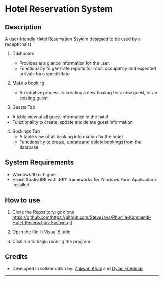 # Hotel Reservation System

## Description
A user-friendly Hotel Reservation Ssytem designed to be used by a receptionsist

1. Dashboard
   - Provides at a glance information for the user.
   - Functionality to generate reports for room occupancy and expected arrivals for a specifi date
     
2. Make a booking
   - An intuitive process to creating a new bookng for a new guest, or an existing guest
  
3. Guests Tab
  - A table view of all guest information in the hotel
  - Functionality to create, update and delete guest information

4. Bookings Tab
   - A table view of all booking information for the hotel
   - Functionality to create, update and delete bookings from the database
  

## System Requirements
- Windows 10 or higher
- Visual Studio IDE with .NET frameworks for Windows Form Applications Installed
  
## How to use

1. Clone the Repository:
git clone https://github.com/https://github.com/SteveJava/Phumla-Kamnandi-Hotel-Reservation-System.git

2. Open the file in Visual Studio

3. Click run to begin running the program

## Credits

- Developed in collaboration by: [Zakwan Khan](https://github.com/SteveJava) and [Dylan Friedman](https://github.com/MrFriedman)

---
